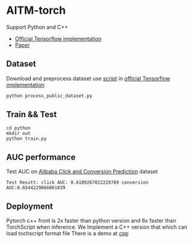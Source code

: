 # AITM-torch

Support Python and C++ 

- [Official Tensorflow implementation](https://github.com/xidongbo/AITM)
- [Paper](https://arxiv.org/abs/2105.08489)



## Dataset

Download and preprocess dataset use [script](https://github.com/xidongbo/AITM/blob/main/process_public_dataset.py) in [official Tensorflow implementation](https://github.com/xidongbo/AITM)
```python
python process_public_dataset.py

```

## Train && Test

```
cd python
mkdir out
python train.py
```

## AUC performance

Test AUC on [Alibaba Click and Conversion Prediction](https://tianchi.aliyun.com/datalab/dataSet.html?dataId=408) dataset

```
Test Resutt: click AUC: 0.6189267022220789 conversion AUC:0.6544229866061039
```

## Deployment
Pytorch c++ front is 2x faster than python version and 6x faster than TorchScript when inference.
We Implement a C++ version that which can load tochscript format file
There is a demo at [cpp](./cpp)


